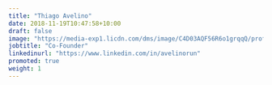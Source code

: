 ```yaml
---
title: "Thiago Avelino"
date: 2018-11-19T10:47:58+10:00
draft: false
image: "https://media-exp1.licdn.com/dms/image/C4D03AQF56R6o1grqqQ/profile-displayphoto-shrink_200_200/0/1642678727898?e=1655337600&v=beta&t=pLRLl-Ut8-_qVYcFdzsRpESIdFJhzGeMvxhLexFKiHo"
jobtitle: "Co-Founder"
linkedinurl: "https://www.linkedin.com/in/avelinorun"
promoted: true
weight: 1
---
```

